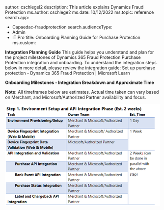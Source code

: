 author: cschlegel2
description: This article explains Dynamics Fraud Protection 
ms.author: cschlege2
ms.date: 10/12/2022
ms.topic: reference
search.app: 
  - Capaedac-fraudprotection
search.audienceType:
  - Admin
  - IT Pro
title: Onboarding Planning Guide for Purchase Protection
ms.custom:


**Integration Planning Guide** This guide helps you understand and plan for the project milestones of Dynamics 365 Fraud Protection Purchase Protection integration and onboarding. To understand the integration steps below in more detail, please review the integration guide:  Set up purchase protection - Dynamics 365 Fraud Protection | Microsoft Learn 

**Onboarding Milestones - Integration Breakdown and Approximate Time** 

**Note:** All timeframes below are estimates. Actual time taken can vary based on Merchant, and Microsoft/Authorized Partner availability and focus. 

 

![step1.](media/step1-PP-onboardingguide.png)

